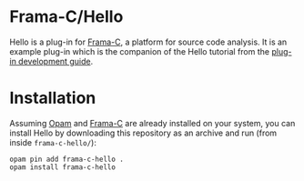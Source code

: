 # Frama-C/Hello

Hello is a plug-in for [Frama-C](https://frama-c.com), a platform for source code analysis. It is an example plug-in which is the companion of the Hello tutorial from the [plug-in development guide](https://frama-c.com/download/frama-c-plugin-development-guide.pdf). 

# Installation

Assuming [Opam](https://opam.ocaml.org) and [Frama-C](https://frama-c.com) are already installed on your system, you can install Hello by downloading this repository as an archive and run (from inside `frama-c-hello/`):
```shell
opam pin add frama-c-hello .
opam install frama-c-hello
```
